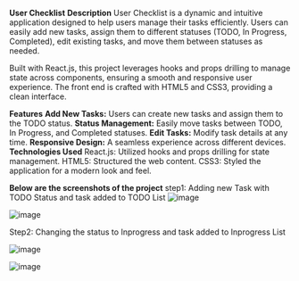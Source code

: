**User Checklist**
**Description**
User Checklist is a dynamic and intuitive application designed to help users manage their tasks efficiently. Users can easily add new tasks, assign them to different statuses (TODO, In Progress, Completed), edit existing tasks, and move them between statuses as needed.

Built with React.js, this project leverages hooks and props drilling to manage state across components, ensuring a smooth and responsive user experience. The front end is crafted with HTML5 and CSS3, providing a clean interface.

**Features**
**Add New Tasks:** Users can create new tasks and assign them to the TODO status.
**Status Management:** Easily move tasks between TODO, In Progress, and Completed statuses.
**Edit Tasks:** Modify task details at any time.
**Responsive Design:** A seamless experience across different devices.
**Technologies Used**
React.js: Utilized hooks and props drilling for state management.
HTML5: Structured the web content.
CSS3: Styled the application for a modern look and feel.


**Below are the screenshots of the project**
step1:
Adding new Task with TODO Status and task added to TODO List
![image](https://github.com/bhargav26reddy/react-projects/assets/51699459/c26177d7-7516-44e1-9662-52978a6dc51e)

![image](https://github.com/bhargav26reddy/react-projects/assets/51699459/79ddddd1-df08-44c5-a118-ef1ac8a4ad07)

Step2:
Changing the status to Inprogress and task added to Inprogress List

![image](https://github.com/bhargav26reddy/react-projects/assets/51699459/0549bd42-7fe6-4ad4-918b-0c28d1f7fe6d)


![image](https://github.com/bhargav26reddy/react-projects/assets/51699459/4631a575-08dc-439e-95aa-91c947aa5cd5)








